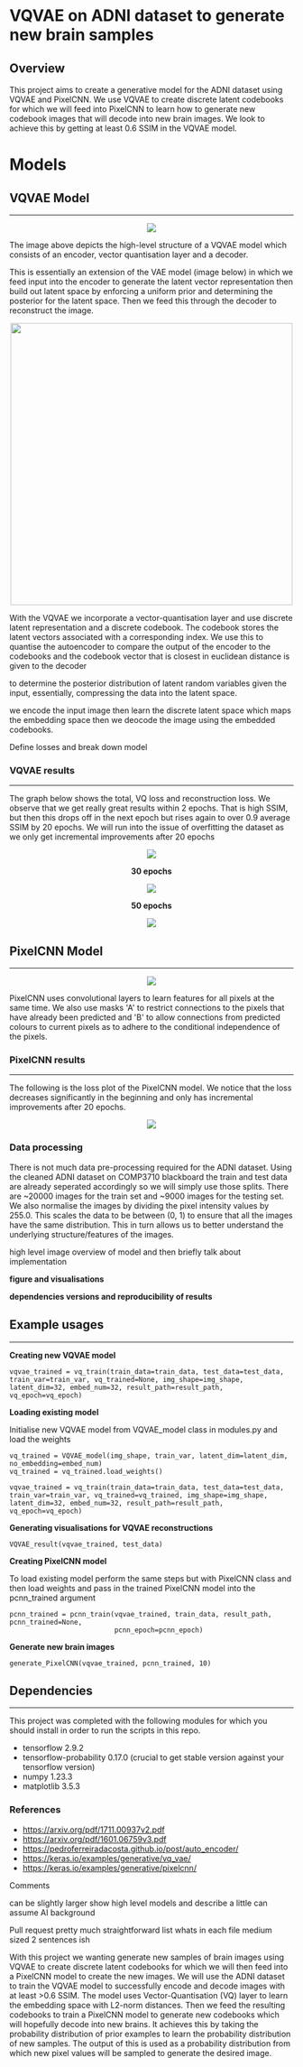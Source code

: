 # **VQVAE on ADNI dataset to generate new brain samples**
## **Overview**
This project aims to create a generative model for the ADNI dataset using VQVAE and PixelCNN. We use VQVAE to create discrete latent codebooks for which we will feed into PixelCNN to learn how to generate new codebook images that will decode into new brain images. We look to achieve this by getting at least 0.6 SSIM in the VQVAE model.

# **Models**

## **VQVAE Model**
---
<div style="text-align:center"><img src="./vqvae_model.png" /></div>

The image above depicts the high-level structure of a VQVAE model which consists of an encoder, vector quantisation layer and a decoder. 

This is essentially an extension of the VAE model (image below) in which we feed input into the encoder to generate the latent vector representation then build out latent space by enforcing a uniform prior and determining the posterior for the latent space. Then we feed this through the decoder to reconstruct the image.

<div style="text-align:center"><img src="./vae_model.png" height=500/></div>

With the VQVAE we incorporate a vector-quantisation layer and use discrete latent representation and a discrete codebook. The codebook stores the latent vectors associated with a corresponding index. We use this to quantise the autoencoder to compare the output of the encoder to the codebooks and the codebook vector that is closest in euclidean distance is given to the decoder 

 to determine the posterior distribution of latent random variables given the input, essentially, compressing the data into the latent space. 

we encode the input image then learn the discrete latent space which maps the embedding space then we deocode the image using the embedded codebooks. 

Define losses and break down model

### **VQVAE results**
---
The graph below shows the total, VQ loss and reconstruction loss. We observe that we get really great results within 2 epochs. That is high SSIM, but then this drops off in the next epoch but rises again to over 0.9 average SSIM by 20 epochs. We will run into the issue of overfitting the dataset as we only get incremental improvements after 20 epochs

<div style="text-align:center"><img src="./results/vq_loss_50.png" /></div>

<p align='center'> <strong>30 epochs</strong> </p>

<div style="text-align:center"><img src="./results/vq_30.png" /></div>

<p align='center'> <strong>50 epochs</strong> </p>

<div style="text-align:center"><img src="./results/vq_50epochs.png" /></div>

## **PixelCNN Model**
---
<div style="text-align:center"><img src="./pcnn_model.png" /></div>

PixelCNN uses convolutional layers to learn features for all pixels at the same time. We also use masks 'A' to restrict connections to the pixels that have already been predicted and 'B' to allow connections from predicted colours to current pixels as to adhere to the conditional independence of the pixels.

### **PixelCNN results**
---
The following is the loss plot of the PixelCNN model. We notice that the loss decreases significantly in the beginning and only has incremental improvements after 20 epochs.

<div style="text-align:center"><img src="./results/pcnn_result_graph.png" /></div>


### **Data processing**
There is not much data pre-processing required for the ADNI dataset. Using the cleaned ADNI dataset on COMP3710 blackboard the train and test data are already seperated accordingly so we will simply use those splits. There are ~20000 images for the train set and ~9000 images for the testing set. We also normalise the images by dividing the pixel intensity values by 255.0. This scales the data to be between (0, 1) to ensure that all the images have the same distribution. This in turn allows us to better understand the underlying structure/features of the images.



high level image overview of model and then briefly talk about implementation



**figure and visualisations**


**dependencies versions and reproducibility of results**

## **Example usages**
---
**Creating new VQVAE model**
```
vqvae_trained = vq_train(train_data=train_data, test_data=test_data, train_var=train_var, vq_trained=None, img_shape=img_shape, latent_dim=32, embed_num=32, result_path=result_path, vq_epoch=vq_epoch)
```

**Loading existing model**

Initialise new VQVAE model from VQVAE_model class in modules.py and load the weights
```
vq_trained = VQVAE_model(img_shape, train_var, latent_dim=latent_dim, no_embedding=embed_num)
vq_trained = vq_trained.load_weights()

vqvae_trained = vq_train(train_data=train_data, test_data=test_data, train_var=train_var, vq_trained=vq_trained, img_shape=img_shape, latent_dim=32, embed_num=32, result_path=result_path, vq_epoch=vq_epoch)
```

**Generating visualisations for VQVAE reconstructions**
```
VQVAE_result(vqvae_trained, test_data)
```

**Creating PixelCNN model**

To load existing model perform the same steps but with PixelCNN class and then load weights and pass in the trained PixelCNN model into the pcnn_trained argument 
```
pcnn_trained = pcnn_train(vqvae_trained, train_data, result_path, pcnn_trained=None, 
                          pcnn_epoch=pcnn_epoch)
```

**Generate new brain images**
```
generate_PixelCNN(vqvae_trained, pcnn_trained, 10)
```

## **Dependencies**
---
This project was completed with the following modules for which you should install in order to run the scripts in this repo.
- tensorflow 2.9.2
- tensorflow-probability 0.17.0 (crucial to get stable version against your tensorflow version)
- numpy 1.23.3
- matplotlib 3.5.3


### **References**
- https://arxiv.org/pdf/1711.00937v2.pdf
- https://arxiv.org/pdf/1601.06759v3.pdf
- https://pedroferreiradacosta.github.io/post/auto_encoder/
- https://keras.io/examples/generative/vq_vae/
- https://keras.io/examples/generative/pixelcnn/



Comments 

can be slightly larger show high level models and describe a little can assume AI background

Pull request pretty much straightforward list whats in each file medium sized 2 sentences ish


<p>With this project we wanting generate new samples of brain images using VQVAE to create discrete latent codebooks for which we will then feed into a PixelCNN model to create the new images. We will use the ADNI dataset to train the VQVAE model to successfully encode and decode images with at least >0.6 SSIM. The model uses Vector-Quantisation (VQ) layer to learn the embedding space with L2-norm distances. Then we feed the resulting codebooks to train a PixelCNN model to generate new codebooks which will hopefully decode into new brains. It achieves this by taking the probability distribution of prior examples to learn the probability distribution of new samples. The output of this is used as a probability distribution from which new pixel values will be sampled to generate the desired image.</p>